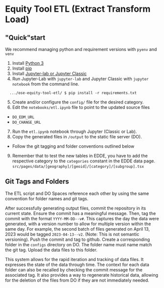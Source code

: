 # Equity Tool ETL (Extract Transform Load)

## "Quick"start

We recommend managing python and requirement versions with `pyenv` and `venv`
1. Install [Python 3](https://www.python.org/)
2. Install [pip](https://pip.pypa.io/en/stable/installation/)
3. Install [Jupyter-lab or Jupyter Classic](https://jupyter.org/install)
4. Run Jupyter-Lab with `jupyter-lab` and Jupyter Classic with `jupyter notebook` from the command line.
```
  .../ose-equity-tool-etl/ $ pip install -r requirements.txt
```
5. Create and/or configure the `config/` file for the desired category.
6. Edit the `notebooks/etl.ipynb` file to point to the updated source files
  - `DO_EDM_URL`
  - `DO_CHANGE_URL`
7. Run the `etl.ipynb` notebook through Jupyter (Classic or Lab).
8. Copy the generated files in `/output` to the static file server (DO).
 - Follow the git tagging and folder conventions outlined below
9. Remember that to test the new tables in EDDE, you have to add the respective category to the
`categories` constant in the EDDE data page. `src/pages/data/[geography]/[geoid]/[category]/[subgroup].tsx`

## Git Tags and Folders
The ETL script and DO Spaces reference each other by using the same convention for folder names and git tags.

After successfully generating output files, commit the repository in its current state. Ensure the commit has a meaningful message. Then, tag the commit with the format `YYYY-MM-DD--v#`. This captures the day the data were generated, with a version number to allow for multiple version within the same day. For example, the second batch of files generated on April 13, 2023 would be tagged `2023-04-13--v2`. (Note: This is not semantic versioning). Push the commit and tag to github. Create a corresponding folder in the `configs` directory on DO. The folder name must name match the git tag. Upload the data files to this folder.

This system allows for the rapid iteration and tracking of data files. It expresses the state of the data through time. The context for each data folder can also be recalled by checking the commit message for the associated tag. It also provides a way to regenerate historical data, allowing for the deletion of the files from DO if they are not immediately needed.
